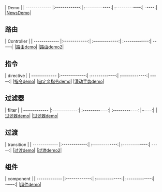 ##
| Demo |
| ------------- |:-------------:| :-------------:| :-------------:| -----:|
|[NewsDemo](https://wscats.github.io/vue-demo/news/index.html)|

## 路由
| Controller |
| ------------- |:-------------:| :-------------:| :-------------:| -----:|
|[路由demo](https://wscats.github.io/vue-demo/路由.html)|
|[路由demo2](https://wscats.github.io/vue-demo/路由2.html)|


## 指令
| directive |
| ------------- |:-------------:| :-------------:| :-------------:| -----:|
|[指令demo](https://wscats.github.io/vue-demo/指令.html)|
|[自定义指令demo](https://wscats.github.io/vue-demo/自定义指令.html)|
|[滑动手势demo](https://wscats.github.io/vue-demo/滑动手势指令.html)|


## 过滤器
| filter |
| ------------- |:-------------:| :-------------:| :-------------:| -----:|
|[过滤器demo](https://wscats.github.io/vue-demo/过滤器.html)|
|[过滤器demo](https://wscats.github.io/vue-demo/过滤器.html)|

## 过渡
| transition |
| ------------- |:-------------:| :-------------:| :-------------:| -----:|
|[过渡demo](https://wscats.github.io/vue-demo/过渡.html)|
|[过渡demo2](https://wscats.github.io/vue-demo/过渡2.html)|

## 组件
| component |
| ------------- |:-------------:| :-------------:| :-------------:| -----:|
|[组件demo](https://wscats.github.io/vue-demo/组件.html)|
